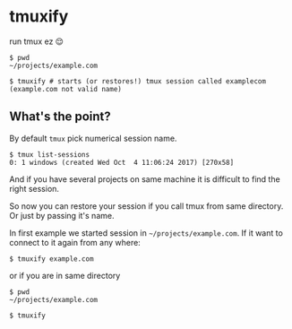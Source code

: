 # tmuxify
run tmux ez 😌

```shell
$ pwd
~/projects/example.com

$ tmuxify # starts (or restores!) tmux session called examplecom (example.com not valid name)
```

## What's the point?
By default `tmux` pick numerical session name. 
```shell
$ tmux list-sessions
0: 1 windows (created Wed Oct  4 11:06:24 2017) [270x58]
```
And if you have several projects on same machine it is difficult to find the right session.

So now you can restore your session if you call tmux from same directory. Or just by passing it's name.

In first example we started session in `~/projects/example.com`. If it want to connect to it again from any where:
```shell
$ tmuxify example.com
```
or if you are in same directory
```shell
$ pwd
~/projects/example.com

$ tmuxify
```
